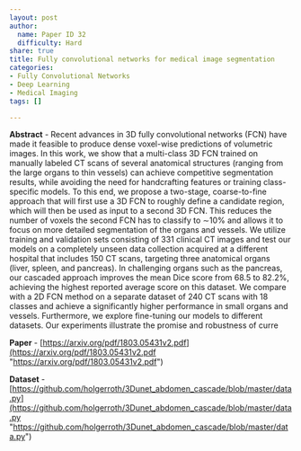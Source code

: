 ```yaml
---
layout: post
author:
  name: Paper ID 32
  difficulty: Hard
share: true
title: Fully convolutional networks for medical image segmentation
categories:
- Fully Convolutional Networks
- Deep Learning
- Medical Imaging
tags: []

---
```

**Abstract** - Recent advances in 3D fully convolutional networks (FCN) have made it feasible to produce dense voxel-wise predictions of volumetric images. In this work, we show that a multi-class 3D FCN trained on manually labeled CT scans of several anatomical structures (ranging from the large organs to thin vessels) can achieve competitive segmentation results, while avoiding the need for handcrafting features or training class-specific models. To this end, we propose a two-stage, coarse-to-fine approach that will first use a 3D FCN to roughly define a candidate region, which will then be used as input to a second 3D FCN. This reduces the number of voxels the second FCN has to classify to ∼10% and allows it to focus on more detailed segmentation of the organs and vessels. We utilize training and validation sets consisting of 331 clinical CT images and test our models on a completely unseen data collection acquired at a different hospital that includes 150 CT scans, targeting three anatomical organs (liver, spleen, and pancreas). In challenging organs such as the pancreas, our cascaded approach improves the mean Dice score from 68.5 to 82.2%, achieving the highest reported average score on this dataset. We compare with a 2D FCN method on a separate dataset of 240 CT scans with 18 classes and achieve a significantly higher performance in small organs and vessels. Furthermore, we explore fine-tuning our models to different datasets. Our experiments illustrate the promise and robustness of curre

**Paper** - [https://arxiv.org/pdf/1803.05431v2.pdf](https://arxiv.org/pdf/1803.05431v2.pdf "https://arxiv.org/pdf/1803.05431v2.pdf")

**Dataset** - [https://github.com/holgerroth/3Dunet_abdomen_cascade/blob/master/data.py](https://github.com/holgerroth/3Dunet_abdomen_cascade/blob/master/data.py "https://github.com/holgerroth/3Dunet_abdomen_cascade/blob/master/data.py")